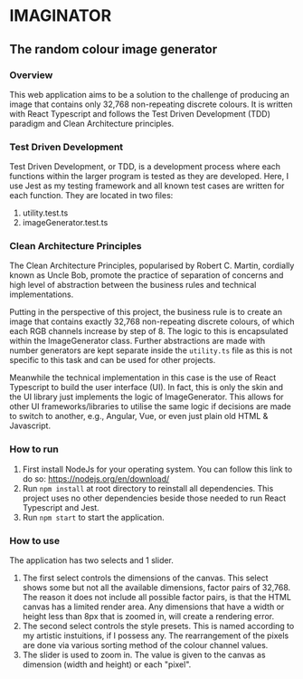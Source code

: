 # IMAGINATOR

## The random colour image generator

### Overview

This web application aims to be a solution to the challenge of producing an image that contains only 32,768 non-repeating discrete colours. It is written with React Typescript and follows the Test Driven Development (TDD) paradigm and Clean Architecture principles.

### Test Driven Development

Test Driven Development, or TDD, is a development process where each functions within the larger program is tested as they are developed. Here, I use Jest as my testing framework and all known test cases are written for each function. They are located in two files:

1. utility.test.ts
2. imageGenerator.test.ts

### Clean Architecture Principles

The Clean Architecture Principles, popularised by Robert C. Martin, cordially known as Uncle Bob, promote the practice of separation of concerns and high level of abstraction between the business rules and technical implementations.

Putting in the perspective of this project, the business rule is to create an image that contains exactly 32,768 non-repeating discrete colours, of which each RGB channels increase by step of 8. The logic to this is encapsulated within the ImageGenerator class. Further abstractions are made with number generators are kept separate inside the `utility.ts` file as this is not specific to this task and can be used for other projects.

Meanwhile the technical implementation in this case is the use of React Typescript to build the user interface (UI). In fact, this is only the skin and the UI library just implements the logic of ImageGenerator. This allows for other UI frameworks/libraries to utilise the same logic if decisions are made to switch to another, e.g., Angular, Vue, or even just plain old HTML & Javascript.

### How to run

1. First install NodeJs for your operating system. You can follow this link to do so: https://nodejs.org/en/download/
2. Run `npm install` at root directory to reinstall all dependencies. This project uses no other dependencies beside those needed to run React Typescript and Jest.
3. Run `npm start` to start the application.

### How to use

The application has two selects and 1 slider.

1. The first select controls the dimensions of the canvas. This select shows some but not all the available dimensions, factor pairs of 32,768. The reason it does not include all possible factor pairs, is that the HTML canvas has a limited render area. Any dimensions that have a width or height less than 8px that is zoomed in, will create a rendering error.
2. The second select controls the style presets. This is named according to my artistic instuitions, if I possess any. The rearrangement of the pixels are done via various sorting method of the colour channel values.
3. The slider is used to zoom in. The value is given to the canvas as dimension (width and height) or each "pixel".
